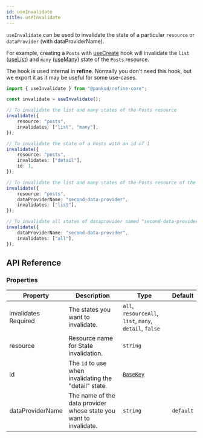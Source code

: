 ```yaml
---
id: useInvalidate
title: useInvalidate
---
```


`useInvalidate` can be used to invalidate the state of a particular `resource` or `dataProvider` (with dataProviderName).

For example, creating a `Posts` with [useCreate](/api-reference/core/hooks/data/useCreate.md) hook will invalidate the `list` ([useList](/api-reference/core/hooks/data/useList.md)) and `many` ([useMany](/docs/api-reference/core/hooks/data/useMany/)) state of the `Posts` resource.

The hook is used internal in **refine**. Normally you don't need this hook, but we export it as it may be useful for some use-cases.

```ts
import { useInvalidate } from "@pankod/refine-core";

const invalidate = useInvalidate();

// To invalidate the list and many states of the Posts resource
invalidate({
    resource: "posts",
    invalidates: ["list", "many"],
});

// To invalidate the state of a Posts with an id of 1
invalidate({
    resource: "posts",
    invalidates: ["detail"],
    id: 1,
});

// To invalidate the list and many states of the Posts resource of the dataProvider named "second-data-provider"
invalidate({
    resource: "posts",
    dataProviderName: "second-data-provider",
    invalidates: ["list"],
});

// To invalidate all states of dataprovider named "second-data-provider"
invalidate({
    dataProviderName: "second-data-provider",
    invalidates: ["all"],
});
```

## API Reference

### Properties

| Property                                                                                              | Description                                                       | Type                                                    | Default   |
| ----------------------------------------------------------------------------------------------------- | ----------------------------------------------------------------- | ------------------------------------------------------- | --------- |
| <div className="required-block"><div>invalidates</div> <div className="required">Required</div></div> | The states you want to invalidate.                                | `all`, `resourceAll`, `list`, `many`, `detail`, `false` |           |
| resource                                                                                              | Resource name for State invalidation.                             | `string`                                                |           |
| id                                                                                                    | The `id` to use when invalidating the "detail" state.             | [`BaseKey`](/api-reference/core/interfaces.md#basekey)  |           |
| dataProviderName                                                                                      | The name of the data provider whose state you want to invalidate. | `string`                                                | `default` |
